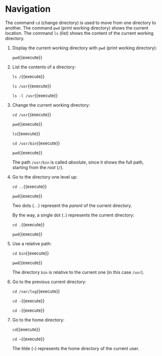 # Navigation

The command `cd` (change directory) is used to move from one directory
to another. The command `pwd` (print working directory) shows the
current location. The command `ls` (list) shows the content of the
current working directory.

1. Display the current working directory with `pwd` (print working
   directory):
   
   `pwd`{{execute}}
   
2. List the contents of a directory:

   `ls /`{{execute}}
   
   `ls /usr`{{execute}}
   
   `ls -l /usr`{{execute}}
   
3. Change the current working directory:

   `cd /usr`{{execute}}
   
   `pwd`{{execute}}
   
   `ls`{{execute}}
   
   `cd /usr/bin`{{execute}}
   
   `pwd`{{execute}}
   
   The path `/usr/bin` is called _absolute_, since it shows the full
   path, starting from the _root_ (`/`).
   
4. Go to the directory one level up:

   `cd ..`{{execute}}
   
   `pwd`{{execute}}
   
   Two dots (`..`) represent the _parent_ of the current directory.
   
   By the way, a single dot (`.`) represents the current directory:
   
   `cd .`{{execute}}
   
   `pwd`{{execute}}
   
5. Use a relative path:

   `cd bin`{{execute}}
   
   `pwd`{{execute}}
   
   The directory `bin` is relative to the current one (in this case
   `/usr`).
   
6. Go to the previous current directory:

   `cd /var/log`{{execute}}
   
   `cd -`{{execute}}
   
   `cd -`{{execute}}
   
7. Go to the home directory:

   `cd`{{execute}}
   
   `cd ~`{{execute}}
   
   The tilde (`~`) represents the home directory of the current user.
   
